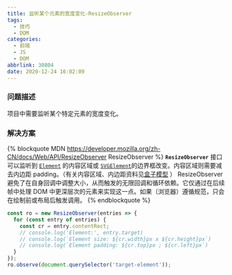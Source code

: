 ```yaml
---
title: 监听某个元素的宽度变化-ResizeObserver
tags:
  - 技巧
  - DOM
categories:
  - 前端
  - JS
  - DOM
abbrlink: 30804
date: 2020-12-24 16:02:09
---
```


### 问题描述

项目中需要监听某个特定元素的宽度变化。

<!-- more -->

### 解决方案

{% blockquote MDN https://developer.mozilla.org/zh-CN/docs/Web/API/ResizeObserver ResizeObserver %}
**`ResizeObserver`** 接口可以监听到 [`Element`](https://developer.mozilla.org/zh-CN/docs/Web/API/Element) 的内容区域或 [`SVGElement`](https://developer.mozilla.org/zh-CN/docs/Web/API/SVGElement)的边界框改变。内容区域则需要减去内边距 padding。（有关内容区域、内边距资料见[盒子模型](https://developer.mozilla.org/docs/Learn/CSS/Introduction_to_CSS/Box_model) ）
ResizeObserver 避免了在自身回调中调整大小，从而触发的无限回调和循环依赖。它仅通过在后续帧中处理 DOM 中更深层次的元素来实现这一点。如果（浏览器）遵循规范，只会在绘制前或布局后触发调用。
{% endblockquote %}

```js
const ro = new ResizeObserver(entries => {
  for (const entry of entries) {
    const cr = entry.contentRect;
    // console.log('Element:', entry.target)
    // console.log(`Element size: ${cr.width}px x ${cr.height}px`)
    // console.log(`Element padding: ${cr.top}px ; ${cr.left}px`)
  }
});
ro.observe(document.querySelector('target-element'));
```
